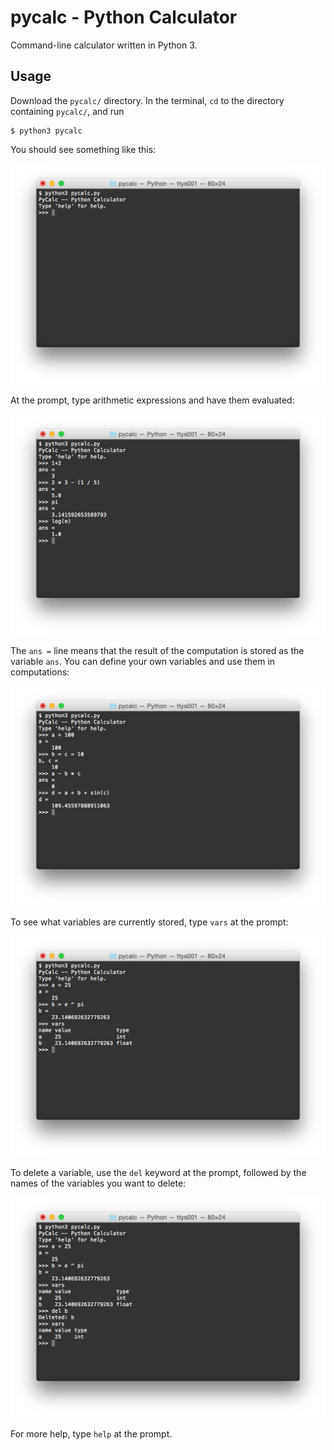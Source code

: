 # pycalc - Python Calculator

Command-line calculator written in Python 3.

## Usage

Download the `pycalc/` directory.
In the terminal, `cd` to the directory containing `pycalc/`, and run

    $ python3 pycalc

You should see something like this:

![Screenshot](images/screenshot01.png)

At the prompt, type arithmetic expressions and have them evaluated:

![Screenshot](images/screenshot02.png)

The `ans =` line means that the result of the computation is stored as the
variable `ans`.
You can define your own variables and use them in computations:

![Screenshot](images/screenshot03.png)

To see what variables are currently stored, type `vars` at the prompt:

![Screenshot](images/screenshot04.png)

To delete a variable, use the `del` keyword at the prompt, followed by the names
of the variables you want to delete:

![Screenshot](images/screenshot05.png)

For more help, type `help` at the prompt.
